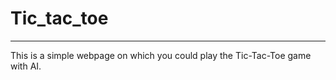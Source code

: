 # Tic_tac_toe

--------------------------------------------------------------------------------

This is a simple webpage on which you could play the Tic-Tac-Toe game with AI.
